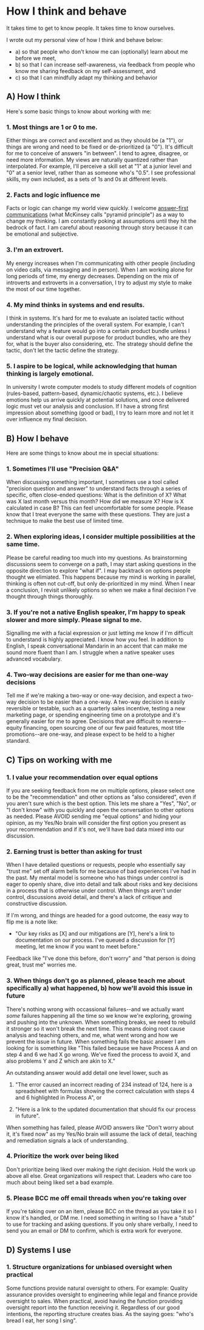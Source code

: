 # How I think and behave

It takes time to get to know people. It takes time to know ourselves. 

I wrote out my personal view of how I think and behave below: 

- a) so that people who don't know me can (optionally) learn about me before we meet, 
- b) so that I can increase self-awareness, via feedback from people who know me sharing feedback on my self-assessment, and  
- c) so that I can mindfully adapt my thinking and behavior
 
## A) How I think 

Here's some basic things to know about working with me: 

### 1. Most things are 1 or 0 to me.

Either things are correct and excellent and as they should be (a "1"), or things are wrong and need to be fixed or de-prioritized (a "0"). It's difficult for me to conceive of answers "in between". I tend to agree, disagree, or need more information. My views are naturally quantized rather than interpolated. For example, I'll perceive a skill set at "1" at a junior level and "0" at a senior level, rather than as someone who's "0.5". I see professional skills, my own included, as a sets of 1s and 0s at different levels.  

### 2. Facts and logic influence me 

Facts or logic can change my world view quickly. I welcome [answer-first communications](https://medium.com/lessons-from-mckinsey/the-pyramid-principle-f0885dd3c5c7) (what McKinsey calls "pyramid principle") as a way to change my thinking. I am constantly poking at assumptions until they hit the bedrock of fact. I am careful about reasoning through story because it can be emotional and subjective. 

### 3. I'm an extrovert.

My energy increases when I'm communicating with other people (including on video calls, via messaging and in person). When I am working alone for long periods of time, my energy decreases. Depending on the mix of introverts and extroverts in a conversation, I try to adjust my style to make the most of our time together.

### 4. My mind thinks in systems and end results.

I think in systems. It's hard for me to evaluate an isolated tactic without understanding the principles of the overall system. For example, I can't understand why a feature would go into a certain product bundle unless I understand what is our overall purpose for product bundles, who are they for, what is the buyer also considering, etc. The strategy should define the tactic, don't let the tactic define the strategy. 

### 5. I aspire to be logical, while acknowledging that human thinking is largely emotional.

In university I wrote computer models to study different models of cognition (rules-based, pattern-based, dynamic/chaotic systems, etc.). I believe emotions help us arrive quickly at potential solutions, and once delivered logic must vet our analysis and conclusion. If I have a strong first impression about something (good or bad), I try to learn more and not let it over influence my final decision. 

## B) How I behave

Here are some things to know about me in special situations: 

### 1. Sometimes I'll use "Precision Q&A" 

When discussing something important, I sometimes use a tool called "precision question and answer" to understand facts through a series of specific, often close-ended questions: What is the definition of X? What was X last month versus this month? How did we measure X? How is X calculated in case B? This can feel uncomfortable for some people. Please know that I treat everyone the same with these questions. They are just a technique to make the best use of limited time.  

### 2. When exploring ideas, I consider multiple possibilities at the same time.

Please be careful reading too much into my questions. As brainstorming discussions seem to converge on a path, I may start asking questions in the opposite direction to explore "what if". I may backtrack on options people thought we elimiated. This happens because my mind is working in parallel, thinking is often not cut-off, but only de-prioritized in my mind. When I near a conclusion, I revisit unlikely options so when we make a final decision I've thought through things thoroughly. 

### 3. If you're not a native English speaker, I'm happy to speak slower and more simply. Please signal to me.

Signalling me with a facial expression or just letting me know if I'm difficult to understand is highly appreciated. I know how you feel. In addition to English, I speak conversational Mandarin in an accent that can make me sound more fluent than I am. I struggle when a native speaker uses advanced vocabulary.

### 4. Two-way decisions are easier for me than one-way decisions 

Tell me if we're making a two-way or one-way decision, and expect a two-way decision to be easier than a one-way. A two-way decision is easily reversible or testable, such as a quarterly sales incentive, testing a new marketing page, or spending engineering time on a prototype and it's generally easier for me to agree. Decisions that are difficult to reverse--equity financing, open sourcing one of our few paid features, most title promotions--are one-way, and please expect to be held to a higher standard. 

## C) Tips on working with me

### 1. I value your recommendation over equal options 

If you are seeking feedback from me on multiple options, please select one to be the "recommendation" and other options as "also considered", even if you aren't sure which is the best option. This lets me share a "Yes", "No", or "I don't know" with you quickly and open the conversation to other options as needed. Please AVOID sending me "equal options" and hiding your opinion, as my Yes/No brain will consider the first option you present as your recommendation and if it's not, we'll have bad data mixed into our discussion. 

### 2. Earning trust is better than asking for trust

When I have detailed questions or requests, people who essentially say "trust me" set off alarm bells for me because of bad experiences I've had in the past. My mental model is someone who has things under control is eager to openly share, dive into detail and talk about risks and key decisions in a process that is otherwise under control. When things aren't under control, discussions avoid detail, and there's a lack of critique and constructive discussion. 

If I'm wrong, and things are headed for a good outcome, the easy way to flip me is a note like: 

- "Our key risks as [X] and our mitigations are [Y], here's a link to documentation on our process. I've queued a discussion for [Y] meeting, let me know if you want to meet before." 

Feedback like "I've done this before, don't worry" and "that person is doing great, trust me" worries me.

### 3. When things don't go as planned, please teach me about specifically a) what happened, b) how we'll avoid this issue in future

There's nothing wrong with occassional failures--and we actually want _some_ failures happening all the time so we know we're exploring, growing and pushing into the unknown. When something breaks, we need to rebuild it stronger so it won't break the next time. This means doing root cause analysis and teaching others, and me, what went wrong and how we prevent the issue in future. When something fails the basic answer I am looking for is something like "This failed because we have Process A and on step 4 and 6 we had X go wrong. We've fixed the process to avoid X, and also problems Y and Z which are akin to X." 

An outstanding answer would add detail one level lower, such as 

1) "The error caused an incorrect reading of 234 instead of 124, here is a spreadsheet with formulas showing the correct calculation with steps 4 and 6 highlighted in Process A", or 

2) "Here is a link to the updated documentation that should fix our process in future". 

When something has failed, please AVOID answers like "Don't worry about it, it's fixed now" as my Yes/No brain will assume the lack of detail, teaching and remediation signals a lack of understanding. 

### 4. Prioritize the work over being liked  

Don't prioritize being liked over making the right decision. Hold the work up above all else. Great organizations will respect that. Leaders who care too much about being liked set a bad example.

### 5. Please BCC me off email threads when you're taking over 

If you're taking over on an item, please BCC on the thread as you take it so I know it's handled, or DM me. I need something in writing so I have a "stub" to use for tracking and asking questions. If you only share verbally, I need to send you an email or DM to confirm, which is extra work for everyone. 

## D) Systems I use 

### 1. Structure organizations for unbiased oversight when practical 

Some functions provide natural oversight to others. For example: Quality assurance provides oversight to engineering while legal and finance provide oversight to sales. When practical, avoid having the function providing oversight report into the function receiving it. Regardless of our good intentions, the reporting structure creates bias. As the saying goes: "who's bread I eat, her song I sing". 

 
